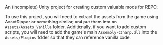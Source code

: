 An (incomplete) Unity project for creating custom valuable mods for REPO.

To use this project, you will need to extract the assets from the game using AssetRipper or something similar, and put them into an `Assets/Assets_Vanilla` folder.
Additionally, if you want to add custom scripts, you will need to add the game's main `Assembly-CSharp.dll` into the `Assets/Plugins` folder so that they can reference vanilla code.
